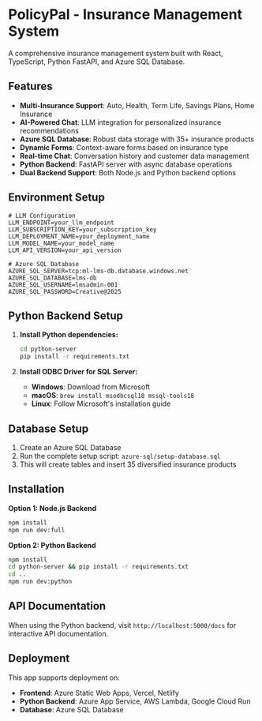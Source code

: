 # PolicyPal - Insurance Management System

A comprehensive insurance management system built with React, TypeScript, Python FastAPI, and Azure SQL Database.

## Features

- **Multi-Insurance Support**: Auto, Health, Term Life, Savings Plans, Home Insurance
- **AI-Powered Chat**: LLM integration for personalized insurance recommendations
- **Azure SQL Database**: Robust data storage with 35+ insurance products
- **Dynamic Forms**: Context-aware forms based on insurance type
- **Real-time Chat**: Conversation history and customer data management
- **Python Backend**: FastAPI server with async database operations
- **Dual Backend Support**: Both Node.js and Python backend options

## Environment Setup


```env
# LLM Configuration
LLM_ENDPOINT=your_llm_endpoint
LLM_SUBSCRIPTION_KEY=your_subscription_key
LLM_DEPLOYMENT_NAME=your_deployment_name
LLM_MODEL_NAME=your_model_name
LLM_API_VERSION=your_api_version

# Azure SQL Database
AZURE_SQL_SERVER=tcp:ml-lms-db.database.windows.net
AZURE_SQL_DATABASE=lms-db
AZURE_SQL_USERNAME=lmsadmin-001
AZURE_SQL_PASSWORD=Creative@2025
```

## Python Backend Setup

1. **Install Python dependencies:**
   ```bash
   cd python-server
   pip install -r requirements.txt
   ```

2. **Install ODBC Driver for SQL Server:**
   - **Windows**: Download from Microsoft
   - **macOS**: `brew install msodbcsql18 mssql-tools18`
   - **Linux**: Follow Microsoft's installation guide

## Database Setup

1. Create an Azure SQL Database
2. Run the complete setup script: `azure-sql/setup-database.sql`
3. This will create tables and insert 35 diversified insurance products

## Installation

**Option 1: Node.js Backend**
```bash
npm install
npm run dev:full
```

**Option 2: Python Backend**
```bash
npm install
cd python-server && pip install -r requirements.txt
cd ..
npm run dev:python
```

## API Documentation

When using the Python backend, visit `http://localhost:5000/docs` for interactive API documentation.

## Deployment

This app supports deployment on:
- **Frontend**: Azure Static Web Apps, Vercel, Netlify
- **Python Backend**: Azure App Service, AWS Lambda, Google Cloud Run
- **Database**: Azure SQL Database
